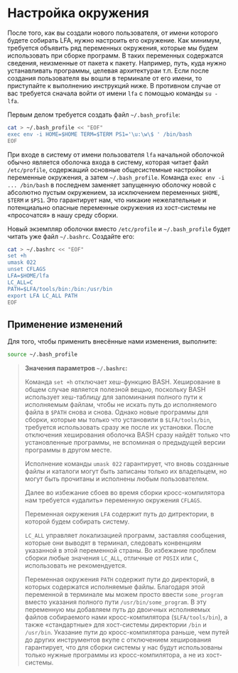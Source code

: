 # Настройка окружения

После того, как вы создали нового пользователя, от имени которого будете собирать LFA, нужно настроить его окружение. Как минимум, требуется объявить ряд переменных окружения, которые мы будем использовать при сборке программ. В таких переменных содержатся сведения, неизменные от пакета к пакету. Например, путь, куда нужно устанавливать программы, целевая архитектураи т.п. Если после создания пользователя вы вошли в терминале от его имени, то приступайте к выполнению инструкций ниже. В противном случае от вас требуется сначала войти от имени `lfa` с помощью команды `su - lfa`.

Первым делом требуется создать файл `~/.bash_profile`:

```bash
cat > ~/.bash_profile << "EOF"
exec env -i HOME=$HOME TERM=$TERM PS1='\u:\w\$ ' /bin/bash
EOF
```

При входе в систему от имени пользователя `lfa` начальной оболочкой обычно является оболочка входа в систему, которая читает файл `/etc/profile`, содержащий основные общесистемные настройки и переменные окружения, а затем `~/.bash_profile`. Команда `exec env -i ... /bin/bash` в последнем заменяет запущенную оболочку новой с абсолютно пустым окружением, за исключением переменных `$HOME`, `$TERM` и `$PS1`. Это гарантирует нам, что никакие нежелательные и потенциально опасные переменные окружения из хост-системы не «просочатся» в нашу среду сборки.

Новый экземпляр оболочки вместо `/etc/profile` и `~/.bash_profile` будет читать уже файл `~/.bashrc`. Создайте его:

```bash
cat > ~/.bashrc << "EOF"
set +h
umask 022
unset CFLAGS
LFA=$HOME/lfa
LC_ALL=C
PATH=$LFA/tools/bin:/bin:/usr/bin
export LFA LC_ALL PATH
EOF
```

## Применение изменений

Для того, чтобы применить внесённые нами изменения, выполните:

```bash
source ~/.bash_profile
```

> **Значения параметров `~/.bashrc`:**
>
> Команда `set +h` отключает хеш-функцию BASH. Хеширование в общем случае является полезной вещью, поскольку BASH использует хеш-таблицу для запоминания полного пути к исполняемым файлам, чтобы не искать путь до исполняемого файла в `$PATH` снова и снова. Однако новые программы для сборки, которые мы только что установили в `$LFA/tools/bin`, требуется использовать сразу же после их установки. После отключения хеширования оболочка BASH сразу найдёт только что установленные программы, не вспоминая о предыдущей версии программы в другом месте.
>
> Исполнение команды `umask 022` гарантирует, что вновь созданные файлы и каталоги могут быть записаны только их владельцем, но могут быть прочитаны и исполнены любым пользователем.
>
> Далее во избежание сбоев во время сборки кросс-компилятора нам требуется «удалить» переменную окружения `CFLAGS`.
>
> Переменная окружения `LFA` содержит путь до дитректории, в которой будем собирать систему.
>
> `LC_ALL` управляет локализацией программ, заставляя сообщения, которые они выводят в терминал, следовать конвенциям указанной в этой переменной страны. Во избежание проблем сборки любые значения `LC_ALL`, отличные от `POSIX` или `C`, использовать не рекомендуется.
> 
> Переменная окружения `PATH` содержит пути до директорий, в которых содержатся исполняемые файлы. Благодаря этой переменной в терминале мы можем просто ввести `some_program` вместо указания полного пути `/usr/bin/some_program`. В эту переменную мы добавляем путь до двоичных исполняемых файлов собираемого нами кросс-компилятора (`$LFA/tools/bin`), а также «стандартные» для хост-системы директории `/bin` и `/usr/bin`. Указание пути до кросс-компилятора раньше, чем путей до других инструментов вкупе с отключением хеширования гарантирует, что для сборки системы у нас будут использованы только нужные программы из кросс-компилятора, а не из хост-системы.
